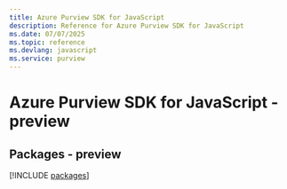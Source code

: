 ```yaml
---
title: Azure Purview SDK for JavaScript
description: Reference for Azure Purview SDK for JavaScript
ms.date: 07/07/2025
ms.topic: reference
ms.devlang: javascript
ms.service: purview
---
```

# Azure Purview SDK for JavaScript - preview
## Packages - preview
[!INCLUDE [packages](purview-index.md)]